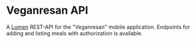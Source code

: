 # Veganresan API

A [Lumen](https://lumen.laravel.com/docs) REST-API for the "Veganresan" mobile application. Endpoints for adding and
listing meals with authorization is available.
